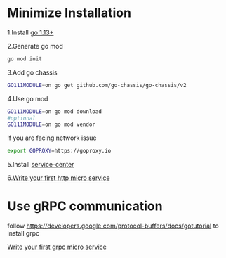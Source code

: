 Minimize Installation
=====
1.Install [go 1.13+](https://golang.org/doc/install) 

2.Generate go mod
```bash
go mod init
```
3.Add go chassis 
```bash
GO111MODULE=on go get github.com/go-chassis/go-chassis/v2
```

4.Use go mod
```bash
GO111MODULE=on go mod download
#optional
GO111MODULE=on go mod vendor
```

if you are facing network issue 
```bash
export GOPROXY=https://goproxy.io
```
5.Install [service-center](https://service-center.readthedocs.io/en/latest/get-started/install.html)

6.[Write your first http micro service](http://docs.go-chassis.com/getstarted/writing-rest.html)


Use gRPC communication
===================
follow https://developers.google.com/protocol-buffers/docs/gotutorial to install grpc 

[Write your first grpc micro service](http://docs.go-chassis.com/getstarted/writing-rpc.html)
